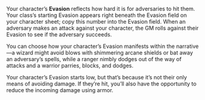 Your character’s **Evasion** reflects how hard it is for adversaries to hit them. Your class’s starting Evasion appears right beneath the Evasion field on your character sheet; copy this number into the Evasion field. When an adversary makes an attack against your character, the GM rolls against their Evasion to see if the adversary succeeds. 

You can choose how your character’s Evasion manifests within the narrative—a wizard might avoid blows with shimmering arcane shields or bat away an adversary’s spells, while a ranger nimbly dodges out of the way of attacks and a warrior parries, blocks, and dodges.

Your character’s Evasion starts low, but that’s because it’s not their only means of avoiding damage. If they’re hit, you’ll also have the opportunity to reduce the incoming damage using armor.